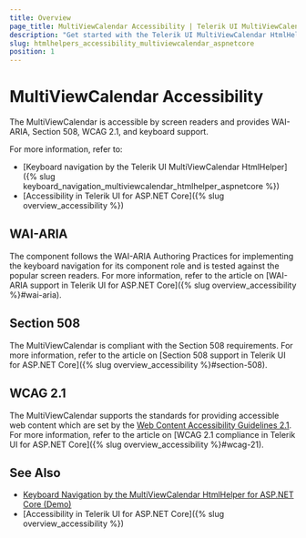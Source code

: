 ```yaml
---
title: Overview
page_title: MultiViewCalendar Accessibility | Telerik UI MultiViewCalendar HtmlHelper for ASP.NET Core
description: "Get started with the Telerik UI MultiViewCalendar HtmlHelper for ASP.NET Core and learn about its accessibility support for WAI-ARIA, Section 508, and WCAG 2.1."
slug: htmlhelpers_accessibility_multiviewcalendar_aspnetcore
position: 1
---
```


# MultiViewCalendar Accessibility

The MultiViewCalendar is accessible by screen readers and provides WAI-ARIA, Section 508, WCAG 2.1, and keyboard support.

For more information, refer to:
* [Keyboard navigation by the Telerik UI MultiViewCalendar HtmlHelper]({% slug keyboard_navigation_multiviewcalendar_htmlhelper_aspnetcore %})
* [Accessibility in Telerik UI for ASP.NET Core]({% slug overview_accessibility %})

## WAI-ARIA

The component follows the WAI-ARIA Authoring Practices for implementing the keyboard navigation for its component role and is tested against the popular screen readers. For more information, refer to the article on [WAI-ARIA support in Telerik UI for ASP.NET Core]({% slug overview_accessibility %}#wai-aria).

## Section 508

The MultiViewCalendar is compliant with the Section 508 requirements. For more information, refer to the article on [Section 508 support in Telerik UI for ASP.NET Core]({% slug overview_accessibility %}#section-508).

## WCAG 2.1

The MultiViewCalendar supports the standards for providing accessible web content which are set by the [Web Content Accessibility Guidelines 2.1](https://www.w3.org/TR/WCAG/). For more information, refer to the article on [WCAG 2.1 compliance in Telerik UI for ASP.NET Core]({% slug overview_accessibility %}#wcag-21).

## See Also

* [Keyboard Navigation by the MultiViewCalendar HtmlHelper for ASP.NET Core (Demo)](https://demos.telerik.com/aspnet-core/multiviewcalendar/keyboard-navigation)
* [Accessibility in Telerik UI for ASP.NET Core]({% slug overview_accessibility %})
